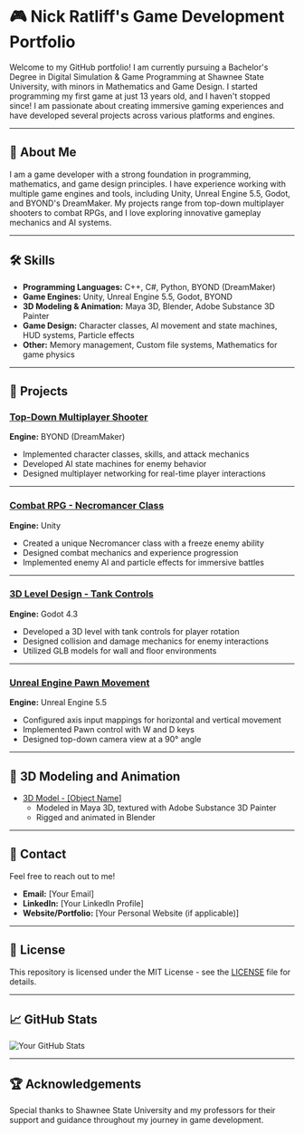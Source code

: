 # 🎮 Nick Ratliff's Game Development Portfolio  

Welcome to my GitHub portfolio! I am currently pursuing a Bachelor's Degree in Digital Simulation & Game Programming at Shawnee State University, with minors in Mathematics and Game Design. I started programming my first game at just 13 years old, and I haven't stopped since! I am passionate about creating immersive gaming experiences and have developed several projects across various platforms and engines.  

---

## 🚀 About Me  
I am a game developer with a strong foundation in programming, mathematics, and game design principles. I have experience working with multiple game engines and tools, including Unity, Unreal Engine 5.5, Godot, and BYOND's DreamMaker. My projects range from top-down multiplayer shooters to combat RPGs, and I love exploring innovative gameplay mechanics and AI systems.  

---

## 🛠️ Skills  
- **Programming Languages:** C++, C#, Python, BYOND (DreamMaker)  
- **Game Engines:** Unity, Unreal Engine 5.5, Godot, BYOND  
- **3D Modeling & Animation:** Maya 3D, Blender, Adobe Substance 3D Painter  
- **Game Design:** Character classes, AI movement and state machines, HUD systems, Particle effects  
- **Other:** Memory management, Custom file systems, Mathematics for game physics  

---

## 📂 Projects  

### [Top-Down Multiplayer Shooter](https://github.com/YourUsername/Top-Down-Multiplayer-Shooter)  
**Engine:** BYOND (DreamMaker)  
- Implemented character classes, skills, and attack mechanics  
- Developed AI state machines for enemy behavior  
- Designed multiplayer networking for real-time player interactions  

---

### [Combat RPG - Necromancer Class](https://github.com/YourUsername/Combat-RPG-Necromancer)  
**Engine:** Unity  
- Created a unique Necromancer class with a freeze enemy ability  
- Designed combat mechanics and experience progression  
- Implemented enemy AI and particle effects for immersive battles  

---

### [3D Level Design - Tank Controls](https://github.com/YourUsername/3D-Tank-Controls)  
**Engine:** Godot 4.3  
- Developed a 3D level with tank controls for player rotation  
- Designed collision and damage mechanics for enemy interactions  
- Utilized GLB models for wall and floor environments  

---

### [Unreal Engine Pawn Movement](https://github.com/YourUsername/Unreal-Pawn-Movement)  
**Engine:** Unreal Engine 5.5  
- Configured axis input mappings for horizontal and vertical movement  
- Implemented Pawn control with W and D keys  
- Designed top-down camera view at a 90° angle  

---

## 🎨 3D Modeling and Animation  
- [3D Model - [Object Name]](https://github.com/YourUsername/3D-Model-Project)  
  - Modeled in Maya 3D, textured with Adobe Substance 3D Painter  
  - Rigged and animated in Blender  

---

## 📧 Contact  
Feel free to reach out to me!  
- **Email:** [Your Email]  
- **LinkedIn:** [Your LinkedIn Profile]  
- **Website/Portfolio:** [Your Personal Website (if applicable)]  

---

## 📜 License  
This repository is licensed under the MIT License - see the [LICENSE](LICENSE) file for details.  

---

## 📈 GitHub Stats  
![Your GitHub Stats](https://github-readme-stats.vercel.app/api?username=YourUsername&show_icons=true&theme=radical)  

---

## 🏆 Acknowledgements  
Special thanks to Shawnee State University and my professors for their support and guidance throughout my journey in game development.  
